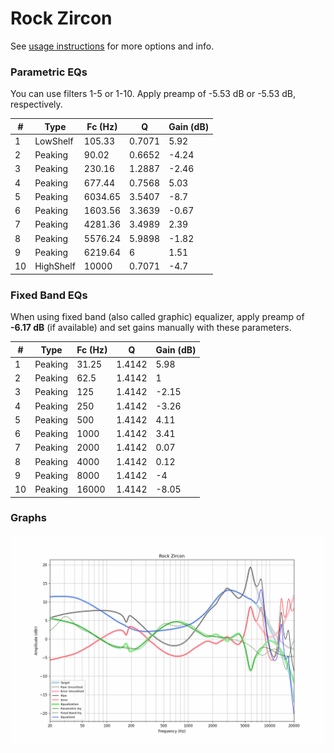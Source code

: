 # Rock Zircon
See [usage instructions](https://github.com/jaakkopasanen/AutoEq#usage) for more options and info.

### Parametric EQs
You can use filters 1-5 or 1-10. Apply preamp of -5.53 dB or -5.53 dB, respectively.

|   # | Type      |   Fc (Hz) |      Q |   Gain (dB) |
|-----|-----------|-----------|--------|-------------|
|   1 | LowShelf  |    105.33 | 0.7071 |        5.92 |
|   2 | Peaking   |     90.02 | 0.6652 |       -4.24 |
|   3 | Peaking   |    230.16 | 1.2887 |       -2.46 |
|   4 | Peaking   |    677.44 | 0.7568 |        5.03 |
|   5 | Peaking   |   6034.65 | 3.5407 |       -8.7  |
|   6 | Peaking   |   1603.56 | 3.3639 |       -0.67 |
|   7 | Peaking   |   4281.36 | 3.4989 |        2.39 |
|   8 | Peaking   |   5576.24 | 5.9898 |       -1.82 |
|   9 | Peaking   |   6219.64 | 6      |        1.51 |
|  10 | HighShelf |  10000    | 0.7071 |       -4.7  |

### Fixed Band EQs
When using fixed band (also called graphic) equalizer, apply preamp of **-6.17 dB** (if available) and set gains manually with these parameters.

|   # | Type    |   Fc (Hz) |      Q |   Gain (dB) |
|-----|---------|-----------|--------|-------------|
|   1 | Peaking |     31.25 | 1.4142 |        5.98 |
|   2 | Peaking |     62.5  | 1.4142 |        1    |
|   3 | Peaking |    125    | 1.4142 |       -2.15 |
|   4 | Peaking |    250    | 1.4142 |       -3.26 |
|   5 | Peaking |    500    | 1.4142 |        4.11 |
|   6 | Peaking |   1000    | 1.4142 |        3.41 |
|   7 | Peaking |   2000    | 1.4142 |        0.07 |
|   8 | Peaking |   4000    | 1.4142 |        0.12 |
|   9 | Peaking |   8000    | 1.4142 |       -4    |
|  10 | Peaking |  16000    | 1.4142 |       -8.05 |

### Graphs
![](./Rock%20Zircon.png)
